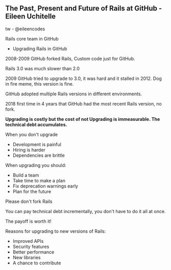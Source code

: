 ## The Past, Present and Future of Rails at GitHub - Eileen Uchitelle
tw - @eileencodes 

Rails core team in GitHub
- Upgrading Rails in GitHub

2008-2009 GitHub forked Rails,
Custom code just for GitHub. 

Rails 3.0 was much slower than 2.0

2009 GitHub tried to upgrade to 3.0, it was hard and it stalled in 2012. Dog in fire meme, this version is fine.

GitHub adopted multiple Rails versions in different environments.

2018 first time in 4 years that GitHub had the most recent Rails version, no fork.

**Upgrading is costly but the cost of not Upgrading is immeasurable. The technical debt accumulates.** 

When you don't upgrade
- Development is painful
- Hiring is harder
- Dependencies are brittle

When upgrading you should:
- Build a team
- Take time to make a plan
- Fix deprecation warnings early
- Plan for the future
                                
Please don't fork Rails

You can pay technical debt incrementally, you don't have to do it all at once.

The payoff is worth it!

Reasons for upgrading to new versions of Rails:
- Improved APIs
- Security features
- Better performance
- New libraries
- A chance to contribute 